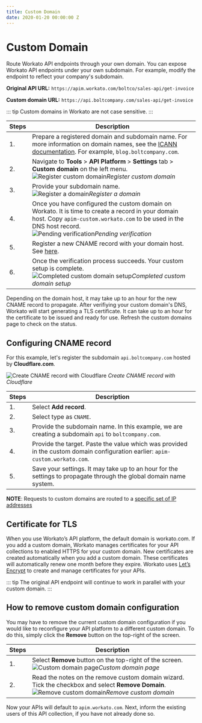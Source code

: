 ```yaml
---
title: Custom Domain
date: 2020-01-20 00:00:00 Z
---
```


# Custom Domain

Route Workato API endpoints through your own domain. You can expose Workato API endpoints under your own subdomain. For example, modify the endpoint to reflect your company's subdomain.

**Original API URL:** `https://apim.workato.com/boltco/sales-api/get-invoice`

**Custom domain URL:** `https://api.boltcompany.com/sales-api/get-invoice`

::: tip
Custom domains in Workato are not case sensitive.
:::

| Steps | Description |
| ----- | ----- |
| 1.    | Prepare a registered domain and subdomain name. For more information on domain names, see the [ICANN documentation](https://www.icann.org/resources/pages/register-domain-name-2017-06-20-en). For example, `blog.boltcompany.com`.
| 2.    | Navigate to **Tools** > **API Platform** > **Settings** tab > **Custom domain** on the left menu.<br>![Register custom domain](~@img/api-mgmt/add-custom-domain-blank.png)*Register custom domain* |
| 3.    | Provide your subdomain name.<br>![Register a domain](~@img/api-mgmt/add-custom-domain.png)*Register a domain* |
| 4.    | Once you have configured the custom domain on Workato. It is time to create a record in your domain host. Copy `apim-custom.workato.com` to be used in the DNS host record.<br>![Pending verification](~@img/api-mgmt/custom-domain-pending-verification.png)*Pending verification* |
| 5.    | Register a new CNAME record with your domain host. See [here](#configuring-cname-record). |
| 6.    | Once the verification process succeeds. Your custom setup is complete.<br>![Completed custom domain setup](~@img/api-mgmt/custom-domain-successful.png)*Completed custom domain setup* |

Depending on the domain host, it may take up to an hour for the new CNAME record to propagate. After verifiying your custom domain's DNS, Workato will start generating a TLS certificate. It can take up to an hour for the certificate to be issued and ready for use. Refresh the custom domains page to check on the status.

## Configuring CNAME record

For this example, let's register the subdomain `api.boltcompany.com` hosted by **Cloudflare.com**.

![Create CNAME record with Cloudflare](~@img/api-mgmt/add-cname-record-cloudflare.png)
*Create CNAME record with Cloudflare*

| Steps | Description |
| ----- | ----- |
| 1.    | Select **Add record**. |
| 2.    | Select type as `CNAME`. |
| 3.    | Provide the subdomain name. In this example, we are creating a subdomain `api` to `boltcompany.com`. |
| 4.    | Provide the target. Paste the value which was provided in the custom domain configuration earlier: `apim-custom.workato.com`. |
| 5.    | Save your settings. It may take up to an hour for the settings to propagate through the global domain name system. |

**NOTE**: Requests to custom domains are routed to a [specific set of IP addresses](/security/ip-whitelists#custom-apim-domains)

## Certificate for TLS

When you use Workato’s API platform, the default domain is workato.com. If you add a custom domain, Workato manages certificates for your API collections to enabled HTTPS for your custom domain. New certificates are created automatically when you add a custom domain. These certificates will automatically renew one month before they expire. Workato uses [Let’s Encrypt](https://letsencrypt.org/) to create and manage certificates for your APIs.

::: tip
The original API endpoint will continue to work in parallel with your custom domain.
:::

## How to remove custom domain configuration

You may have to remove the current custom domain configuration if you would like to reconfigure your API platform to a different custom domain. To do this, simply click the **Remove** button on the top-right of the screen.

| Steps | Description |
| ----- | ----- |
| 1.    | Select **Remove** button on the top-right of the screen.<br>![Custom domain page](~@img/api-mgmt/custom-domain-successful.png)*Custom domain page* |
| 2.    | Read the notes on the remove custom domain wizard. Tick the checkbox and select **Remove Domain**.<br>![Remove custom domain](~@img/api-mgmt/remove-custom-domain.png)*Remove custom domain* |

Now your APIs will default to `apim.workato.com`. Next, inform the existing users of this API collection, if you have not already done so.
